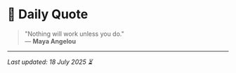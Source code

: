 # 📜 Daily Quote

> "Nothing will work unless you do."  
> — **Maya Angelou**

---

_Last updated: 18 July 2025 ⏳_
